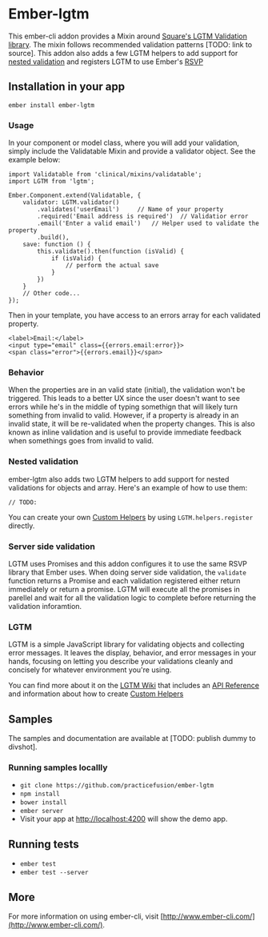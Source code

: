 # Ember-lgtm

This ember-cli addon provides a Mixin around [Square's LGTM Validation library](https://github.com/square/lgtm). The mixin follows recommended validation patterns [TODO: link to source]. This addon also adds a few LGTM helpers to add support for [nested validation](#nested-validation) and registers LGTM to use Ember's [RSVP](http://emberjs.com/api/classes/RSVP.Promise.html)

## Installation in your app

```
ember install ember-lgtm
```

### Usage

In your component or model class, where you will add your validation, simply include the Validatable Mixin and provide a validator object. See the example below:

```
import Validatable from 'clinical/mixins/validatable';
import LGTM from 'lgtm';

Ember.Component.extend(Validatable, {
    validator: LGTM.validator()
        .validates('userEmail')     // Name of your property
        .required('Email address is required')  // Validatior error
        .email('Enter a valid email')   // Helper used to validate the property
        .build(),
    save: function () {
        this.validate().then(function (isValid) {
            if (isValid) {
                // perform the actual save
            }
        })
    }
    // Other code...
});
```

Then in your template, you have access to an errors array for each validated property.

```
<label>Email:</label>
<input type="email" class={{errors.email:error}}>
<span class="error">{{errors.email}}</span>
```

### Behavior

When the properties are in an valid state (initial), the validation won't be triggered. This leads to a better UX since the user doesn't want to see errors while he's in the middle of typing somethign that will likely turn something from invalid to valid. However, if a property is already in an invalid state, it will be re-validated when the property changes. This is also known as inline validation and is useful to provide immediate feedback when somethings goes from invalid to valid.

### <a name="nested-validation"></a> Nested validation

ember-lgtm also adds two LGTM helpers to add support for nested validations for objects and array. Here's an example of how to use them:

```
// TODO:
```

You can create your own [Custom Helpers](https://github.com/square/lgtm/wiki/Custom-Helpers) by using `LGTM.helpers.register` directly.

### Server side validation

LGTM uses Promises and this addon configures it to use the same RSVP library that Ember uses. When doing server side validation, the `validate` function returns a Promise and each validation registered either return immediately or return a promise. LGTM will execute all the promises in parellel and wait for all the validation logic to complete before returning the validation inforamtion.

### LGTM

LGTM is a simple JavaScript library for validating objects and collecting error messages. It leaves the display, behavior, and error messages in your hands, focusing on letting you describe your validations cleanly and concisely for whatever environment you're using.

You can find more about it on the [LGTM Wiki](https://github.com/square/lgtm/wiki) that includes an [API Reference](https://github.com/square/lgtm/wiki/API-Reference) and information about how to create [Custom Helpers](https://github.com/square/lgtm/wiki/Custom-Helpers)

## Samples

The samples and documentation are available at [TODO: publish dummy to divshot].

### Running samples locallly

* `git clone https://github.com/practicefusion/ember-lgtm`
* `npm install`
* `bower install`
* `ember server`
* Visit your app at [http://localhost:4200](http://localhost:4200) will show the demo app.

## Running tests

* `ember test`
* `ember test --server`

## More

For more information on using ember-cli, visit [http://www.ember-cli.com/](http://www.ember-cli.com/).
